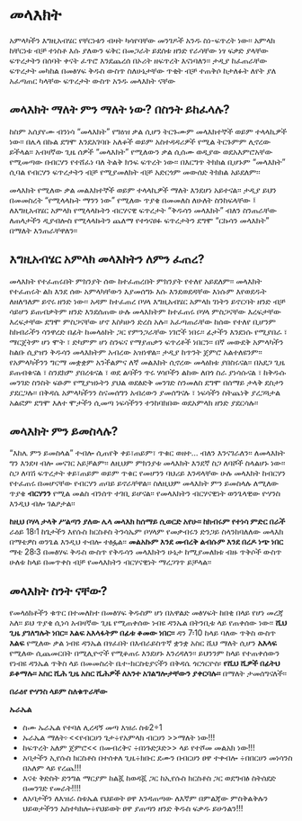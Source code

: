# መላእክት
አምላካችን እግዚአብሄር የቸርነቱን ብዛት ካሳየባቸው መንገዶች አንዱ ስነ-ፍጥረት ነው፡፡
አምላክ ከቸርነቱ ብቻ ተነስቶ እሱ ያለውን ፍቅር በመጋራት ይደሰቱ ዘንድ የራሳቸው ነፃ ፍቃድ ያላቸው ፍጥረታትን በሰባት ቀናት ፈጥሮ እንደጨረሰ በኦሪት ዘፍጥረት እናነባለን፡፡ 
ታዲያ ከፈጠራቸው ፍጥረታት መካከል በመፅሃፍ ቅዱስ ውስጥ ስለሁኔታቸው ጥቂት ብቻ ተጠቅሶ ከታለፉት ለየት ያለ አፈጣጠር ካላቸው ፍጥረታት ውስጥ አንዱ መላእክት ናቸው

## መላእክት ማለት ምን ማለት ነው? በስንት ይከፈላሉ?
ከስም አሰያየሙ ብንነሳ “መላእክት” የግዕዝ ቃል ሲሆን ትርጉሙም መላእክተኞች ወይም ተላላኪዎች ነው፡፡ 
በሌላ በኩል ደግሞ እንደአገባቡ አለቆች ወይም አስተዳዳሪዎች የሚል ትርጉምም ሊኖረው ይችላል፡፡ 
አብዛኛው ጊዜ ሰዎች “መላእክት” የሚለውን ቃል ሲሰሙ ወዲያው ወደአእምሮአቸው የሚመጣው በብርሃን የተሸፈነ ባለ ትልቅ ክንፍ ፍጥረት ነው፡፡ በእርግጥ ትክክል ቢሆኑም “መላእክት” 
ሲባል የብርሃን ፍጥረታትን ብቻ የሚያመለክት ብቻ አድርጎም መውሰድ ትክክል አይደለም፡፡

መላእክት የሚለው ቃል መልእክተኞች ወይም ተላላኪዎች ማለት እንደሆነ አይተናል፡፡ ታዲያ ይህን በመመስረት “የሚላላኩት ማንን ነው” 
የሚለው ጥያቄ በመመለስ ለሁለት ስንከፍላቸው ፤ ለእግዚአብሄር አምላክ የሚላላኩትን ብርሃናዊ ፍጥረታት “ቅዱሳን መላእክት” ብለን ስንጠራቸው 
ለጠላታችን ዲያብሎስ የሚላላኩትን ጨለማ የተጎናፀፉ ፍጥረታትን ደግሞ “ርኩሳን መላእክት” በማለት እንጠራቸዋለን፡፡

## እግዚአብሄር አምላክ መላእክትን ለምን ፈጠረ?

መላእክት የተፈጠሩበት ምክንያት ሰው ከተፈጠረበት ምክንያት የተለየ አይደለም፡፡ መላእክት የተፈጠሩት ልክ እንደ ሰው አምላካቸውን እያመሰግኑ እሱ እንደወደዳቸው እነሱም እየወደዱት 
ለዘለዓለም ይኖሩ ዘንድ ነው፡፡ አዳም ከተፈጠረ ቦሃላ እግዚአብሄር አምላክ ገነትን ይኖርባት ዘንድ ብቻ ሳይሆን ይጠብቃትም ዘንድ እንደሰጠው ሁሉ መላእክትም ከተፈጠሩ ቦሃላ
ምስጋናቸው እረፍታቸው እረፍታቸው ደግሞ ምስጋናቸው ሆኖ እስካሁን ድረስ አሉ፡፡
አፈጣጠራቸው ከሰው የተለየ ቢሆንም ከክብራችን ሳንዋረድ በፊት ከመላዕክት ጋር የምንጋራቸው ነገሮች ነበሩ፡፡ ፊታችን እንደነሱ የሚያበራ ፣ 
ማርጀትም ሆነ ሞት ፣ ድካምም ሆነ ስንፍና የማያጠቃን ፍጥረቶች ነበርን፡፡ በኛ መውደቅ አምላካችን ከልቡ ሲያዝን ቅዱሳን መላእክትም አብረው አዝነዋል፡፡
ታዲያ ከጥንት ጀምሮ አልተለዩንም፡፡ የአምላካችንን ግርማ መቋቋም አንችልምና ለኛ መልእክት ሲኖረው መላዕክቱ ያበስሩናል፡፡ በአደጋ ጊዜ ይጠብቁናል ፣ ስንደክም ያበረቱናል ፣ ወደ ልባችን ጥሩ
ሃሳቦችን ልከው ለበጎ ስራ ያነሳሱናል ፣ ከቅዱሱ መንገድ ስንስት ፍፁም የሚያዝኑትን ያህል ወደፅድቅ መንገድ ስንመለስ ደግሞ በሰማይ ታላቅ ደስታን ያደርጋሉ፡፡
በቅዳሴ አምላካችንን ስናመሰግን አብረውን ያመሰግናሉ ፣ ነፍሳችን ስትጨነቅ ያረጋጓታል አልፎም ደግሞ እለተ ሞታችን ሲመጣ ነፍሳችንን ተንከባክበው ወደአምላክ ዘንድ ያደርሳሉ፡፡

## መላእክት ምን ይመስላሉ?
“እከሌ ምን ይመስላል” ተብሎ ሲጠየቅ ቀይ፣ጠይም፣ ጥቁር ወዘተ… ብለን እንናገራለን፡፡ ለመላእክት ግን እንደዛ ብሎ መናገር አይቻልም፡፡ ለዚህም ምክንያቱ መላእክት እንደኛ
ስጋ ለባሾች ስላልሆኑ ነው፡፡ ስጋ ለባሽ ፍጥረታት ቀይ፣ጠይም ወይም ጥቁር የመሆንን ባህሪይ እንዳላቸው ሁሉ መላእክት ከብርሃን የተፈጠሩ በመሆናቸው የብርሃን ጠባይ ይኖራቸዋል፡፡ 
ስለዚህም መላእክት ምን ይመስላሉ ለሚለው ጥያቄ **ብርሃንን** የሚል መልስ ብንሰጥ ተገቢ ይሆናል፡፡ የመላእክትን ብርሃናዊነት ወንጌላዊው ዮሃንስ እንዲህ ብሎ ገልፆታል፡፡

**ከዚህ ቦሃላ ታላቅ ሥልጣን ያለው ሌላ መላእክ ከሰማይ ሲወርድ አየሁ፡፡ ከክብሩም የተነሳ ምድር በራች** ራዕይ 18፡1
ከጌታችን እየሱስ ክርስቶስ ትንሳኤም ቦሃላም የመቃብሩን ድንጋይ ስላንከባለለው መላእክ በማቴዎስ ወንጌል እንዲህ ተብሎ ተፅፏል፡፡
**መልአኩም እንደ መብረቅ ልብሱም እንደ በረዶ ነጭ ነበር** ማቴ 28፡3
በመፅሃፍ ቅዱስ ውስጥ የቅዱሳን መላእክትን ሁኔታ ከሚያመለክቱ ብዙ ጥቅሶች ውስጥ ሁለቱ ከላይ በመጥቀስ ብቻ የመላእክትን ብርሃናዊነት ማረጋገጥ ይቻላል፡፡

## መላእክት ስንት ናቸው?
የመላዕክቶችን ቁጥር በተመለከተ በመፅሃፍ ቅዱስም ሆነ በአዋልድ መፅሃፍት ከበቂ በላይ የሆነ መረጃ አለ፡፡ ይህ ጥያቄ ሲነሳ አብዛኛው ጊዜ የሚጠቀሰው ነብዩ ዳንኤል በትንቢቱ ላይ የጠቀሰው ነው፡፡
**ሺህ ጊዜ ያገለግሉት ነበር፡፡ እልፍ አእላፋትም በፊቱ ቆመው ነበር፡፡** ዳን 7፡10
ከላይ ባለው ጥቅስ ውስጥ **እልፍ** የሚለው ቃል ነብዩ ዳንኤል በፃፈበት በእብራይስጥኛ ቋንቋ አስር ሺህ ማለት ሲሆን **አእላፍ** የሚለው ሲጨመርበት በሚሊዮኖች የሚቆጠሩ እንደሆኑ እንረዳለን፡፡ 
ይህንንም ከላይ የተጠቀሰውን የነብዩ ዳንኤል ጥቅስ ላይ በመመስረት ቤተ-ክርስቲያናችን በቅዳሴ ጎርጎርዮስ፡
**የሺህ ሺዎች በፊትህ ይቆማሉ፡፡ አስር ሺሕ ጊዜ አስር ሺሕዎች ለአንተ አገልግሎታቸውን ያቀርባሉ፡፡** በማለት ታመሰግናለች፡፡

**በራዕየ ዮሃንስ ላይም ስለቁጥራቸው**















**ኡራኤል**
- ስሙ ኡራኤል የተባለ ሊረዳኝ መጣ እዝራ ስቱ2÷1
- ኡራኤል ማለት፦<<የብርሀን ጌታ÷የአምላክ ብርሀን >>ማለት ነው!!!
- ከፍጥረት አለም ጀምሮ<< በመብረቅና ÷በነጉድጔድ>> ላይ የተሾመ መልአክ ነው!!!
- አባታችን ኢየሱስ ክርስቶስ በተሰቀለ ጊዜ÷ክቡር ደሙን በብርሀን ፀዋ ተቀብሎ ÷በበርሀን መነሳንስ በአለም ላይ የረጨ!!!
- እናቴ ቅድስት ድንግል ማርያም ከልጇ ከወዳጇ ጋር ከኢየሱስ ክርስቶስ ጋር ወደግብፅ ስትሰደድ በመንገድ የመራት!!!!
- ለአባታችን ለእዝራ ስቱኤል የህይወት ፀዋ እንዳጠጣው ለእኛም በምልጃው ምስቅልቅሉን ህይወታችንን አስተካክሎ÷የህይወት ፀዋ ያጠጣን ዘንድ ቅዱስ ፍቃዱ ይሁንልን!!!
